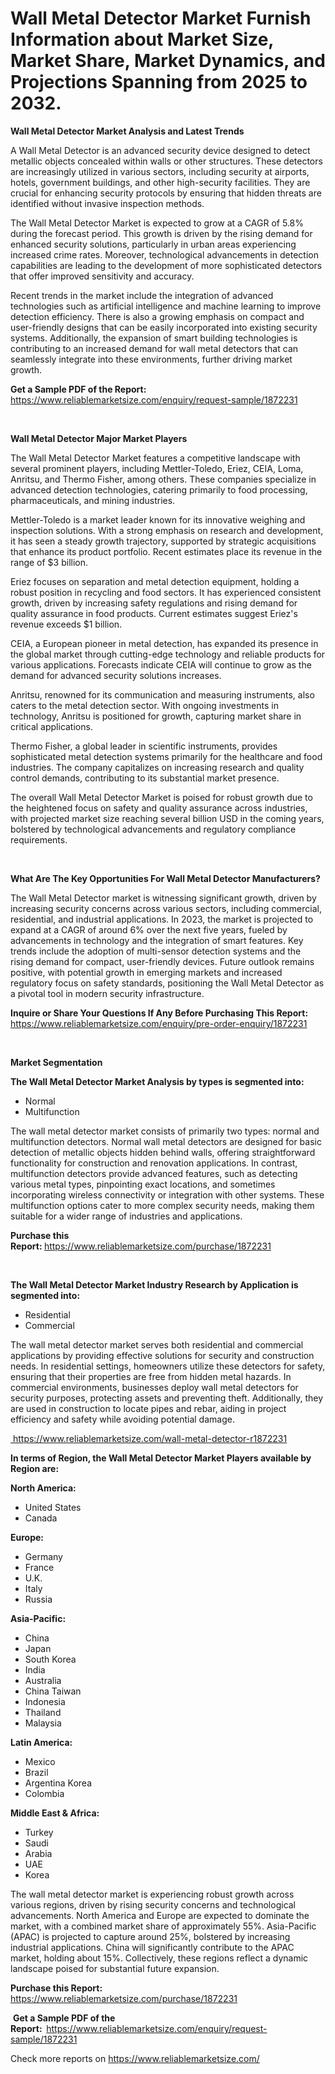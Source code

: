 <p><h1>Wall Metal Detector Market Furnish Information about Market Size, Market Share, Market Dynamics, and Projections Spanning from 2025 to 2032.</h1></p><p><strong>Wall Metal Detector Market Analysis and Latest Trends</strong></p>
<p><p>A Wall Metal Detector is an advanced security device designed to detect metallic objects concealed within walls or other structures. These detectors are increasingly utilized in various sectors, including security at airports, hotels, government buildings, and other high-security facilities. They are crucial for enhancing security protocols by ensuring that hidden threats are identified without invasive inspection methods.</p><p>The Wall Metal Detector Market is expected to grow at a CAGR of 5.8% during the forecast period. This growth is driven by the rising demand for enhanced security solutions, particularly in urban areas experiencing increased crime rates. Moreover, technological advancements in detection capabilities are leading to the development of more sophisticated detectors that offer improved sensitivity and accuracy.</p><p>Recent trends in the market include the integration of advanced technologies such as artificial intelligence and machine learning to improve detection efficiency. There is also a growing emphasis on compact and user-friendly designs that can be easily incorporated into existing security systems. Additionally, the expansion of smart building technologies is contributing to an increased demand for wall metal detectors that can seamlessly integrate into these environments, further driving market growth.</p></p>
<p><strong>Get a Sample PDF of the Report:&nbsp;</strong> <a href="https://www.reliablemarketsize.com/enquiry/request-sample/1872231?utm_campaign=1889&utm_medium=2&utm_source=Github&utm_content=ia&utm_term=06042025&utm_id=wall-metal-detector">https://www.reliablemarketsize.com/enquiry/request-sample/1872231</a></p>
<p>&nbsp;</p>
<p><strong>Wall Metal Detector Major Market Players</strong></p>
<p><p>The Wall Metal Detector Market features a competitive landscape with several prominent players, including Mettler-Toledo, Eriez, CEIA, Loma, Anritsu, and Thermo Fisher, among others. These companies specialize in advanced detection technologies, catering primarily to food processing, pharmaceuticals, and mining industries.</p><p>Mettler-Toledo is a market leader known for its innovative weighing and inspection solutions. With a strong emphasis on research and development, it has seen a steady growth trajectory, supported by strategic acquisitions that enhance its product portfolio. Recent estimates place its revenue in the range of $3 billion.</p><p>Eriez focuses on separation and metal detection equipment, holding a robust position in recycling and food sectors. It has experienced consistent growth, driven by increasing safety regulations and rising demand for quality assurance in food products. Current estimates suggest Eriez's revenue exceeds $1 billion.</p><p>CEIA, a European pioneer in metal detection, has expanded its presence in the global market through cutting-edge technology and reliable products for various applications. Forecasts indicate CEIA will continue to grow as the demand for advanced security solutions increases.</p><p>Anritsu, renowned for its communication and measuring instruments, also caters to the metal detection sector. With ongoing investments in technology, Anritsu is positioned for growth, capturing market share in critical applications.</p><p>Thermo Fisher, a global leader in scientific instruments, provides sophisticated metal detection systems primarily for the healthcare and food industries. The company capitalizes on increasing research and quality control demands, contributing to its substantial market presence.</p><p>The overall Wall Metal Detector Market is poised for robust growth due to the heightened focus on safety and quality assurance across industries, with projected market size reaching several billion USD in the coming years, bolstered by technological advancements and regulatory compliance requirements.</p></p>
<p>&nbsp;</p>
<p><strong>What Are The Key Opportunities For Wall Metal Detector Manufacturers?</strong></p>
<p><p>The Wall Metal Detector market is witnessing significant growth, driven by increasing security concerns across various sectors, including commercial, residential, and industrial applications. In 2023, the market is projected to expand at a CAGR of around 6% over the next five years, fueled by advancements in technology and the integration of smart features. Key trends include the adoption of multi-sensor detection systems and the rising demand for compact, user-friendly devices. Future outlook remains positive, with potential growth in emerging markets and increased regulatory focus on safety standards, positioning the Wall Metal Detector as a pivotal tool in modern security infrastructure.</p></p>
<p><strong>Inquire or Share Your Questions If Any Before Purchasing This Report:</strong> <a href="https://www.reliablemarketsize.com/enquiry/pre-order-enquiry/1872231?utm_campaign=1889&utm_medium=2&utm_source=Github&utm_content=ia&utm_term=06042025&utm_id=wall-metal-detector">https://www.reliablemarketsize.com/enquiry/pre-order-enquiry/1872231</a></p>
<p>&nbsp;</p>
<p><strong>Market Segmentation</strong></p>
<p><strong>The Wall Metal Detector Market Analysis by types is segmented into:</strong></p>
<p><ul><li>Normal</li><li>Multifunction</li></ul></p>
<p><p>The wall metal detector market consists of primarily two types: normal and multifunction detectors. Normal wall metal detectors are designed for basic detection of metallic objects hidden behind walls, offering straightforward functionality for construction and renovation applications. In contrast, multifunction detectors provide advanced features, such as detecting various metal types, pinpointing exact locations, and sometimes incorporating wireless connectivity or integration with other systems. These multifunction options cater to more complex security needs, making them suitable for a wider range of industries and applications.</p></p>
<p><strong>Purchase this Report:&nbsp;</strong><a href="https://www.reliablemarketsize.com/purchase/1872231?utm_campaign=1889&utm_medium=2&utm_source=Github&utm_content=ia&utm_term=06042025&utm_id=wall-metal-detector">https://www.reliablemarketsize.com/purchase/1872231</a></p>
<p>&nbsp;</p>
<p><strong>The Wall Metal Detector Market Industry Research by Application is segmented into:</strong></p>
<p><ul><li>Residential</li><li>Commercial</li></ul></p>
<p><p>The wall metal detector market serves both residential and commercial applications by providing effective solutions for security and construction needs. In residential settings, homeowners utilize these detectors for safety, ensuring that their properties are free from hidden metal hazards. In commercial environments, businesses deploy wall metal detectors for security purposes, protecting assets and preventing theft. Additionally, they are used in construction to locate pipes and rebar, aiding in project efficiency and safety while avoiding potential damage.</p></p>
<p><a href="https://www.reliablemarketsize.com/wall-metal-detector-r1872231?utm_campaign=1889&utm_medium=2&utm_source=Github&utm_content=ia&utm_term=06042025&utm_id=wall-metal-detector">&nbsp;https://www.reliablemarketsize.com/wall-metal-detector-r1872231</a></p>
<p><strong>In terms of Region, the Wall Metal Detector Market Players available by Region are:</strong></p>
<p>
    <p> <strong> North America: </strong>
        <ul>
            <li>United States</li>
            <li>Canada</li>
        </ul>
        </p> 
    <p> <strong> Europe: </strong>
        <ul>
            <li>Germany</li>
            <li>France</li>
            <li>U.K.</li>
            <li>Italy</li>
            <li>Russia</li>
        </ul>
        </p> 
    <p> <strong> Asia-Pacific: </strong>
        <ul>
            <li>China</li>
            <li>Japan</li>
            <li>South Korea</li>
            <li>India</li>
            <li>Australia</li>
            <li>China Taiwan</li>
            <li>Indonesia</li>
            <li>Thailand</li>
            <li>Malaysia</li>
        </ul>
        </p> 
    <p> <strong> Latin America: </strong>
        <ul>
            <li>Mexico</li>
            <li>Brazil</li>
            <li>Argentina Korea</li>
            <li>Colombia</li>
        </ul>
        </p> 
    <p> <strong> Middle East & Africa: </strong>
        <ul>
            <li>Turkey</li>
            <li>Saudi</li>
            <li>Arabia</li>
            <li>UAE</li>
            <li>Korea</li>
        </ul>
    </p>
    </p>
<p><p>The wall metal detector market is experiencing robust growth across various regions, driven by rising security concerns and technological advancements. North America and Europe are expected to dominate the market, with a combined market share of approximately 55%. Asia-Pacific (APAC) is projected to capture around 25%, bolstered by increasing industrial applications. China will significantly contribute to the APAC market, holding about 15%. Collectively, these regions reflect a dynamic landscape poised for substantial future expansion.</p></p>
<p><strong>Purchase this Report: </strong><a href="https://www.reliablemarketsize.com/purchase/1872231?utm_campaign=1889&utm_medium=2&utm_source=Github&utm_content=ia&utm_term=06042025&utm_id=wall-metal-detector">https://www.reliablemarketsize.com/purchase/1872231</a></p>
<p>&nbsp;<strong>Get a Sample PDF of the Report:&nbsp;&nbsp;</strong><a href="https://www.reliablemarketsize.com/enquiry/request-sample/1872231?utm_campaign=1889&utm_medium=2&utm_source=Github&utm_content=ia&utm_term=06042025&utm_id=wall-metal-detector">https://www.reliablemarketsize.com/enquiry/request-sample/1872231</a></p>
<p><strong></strong></p>
<p>Check more reports on <a href="https://www.reliablemarketsize.com/?utm_campaign=1889&utm_medium=2&utm_source=Github&utm_content=ia&utm_term=06042025&utm_id=wall-metal-detector">https://www.reliablemarketsize.com/</a></p>